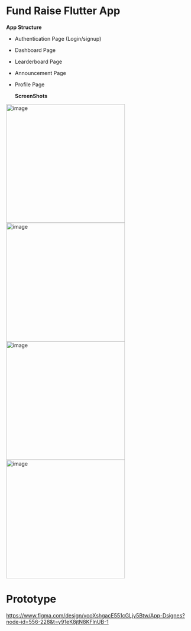 # Fund Raise Flutter App 

**App Structure**
* Authentication Page (Login/signup)
* Dashboard Page
* Learderboard Page
* Announcement Page
* Profile Page

  **ScreenShots**
  
<img width="321" alt="image" src="https://github.com/user-attachments/assets/56330150-aa24-42c9-9e37-cb735a1d0aca" /> <br>
<img width="321" alt="image" src="https://github.com/user-attachments/assets/c0b8bb21-305e-46af-b623-096af848a192" /> <br>
<img width="321" alt="image" src="https://github.com/user-attachments/assets/799f1401-a1a1-4732-ae7b-e3abf64781e4" /> <br>
<img width="321" alt="image" src="https://github.com/user-attachments/assets/46a7b87a-e635-4096-afbc-9bcbc77b0f21" />



  # Prototype
https://www.figma.com/design/vooXshgacE551cGLjy5Btw/App-Dsignes?node-id=556-228&t=y91eK8jtN8KFlnUB-1
